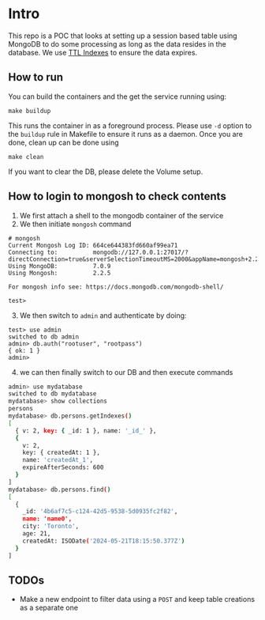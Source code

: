 # Intro
This repo is a POC that looks at setting up a session based table using MongoDB to do some processing as long as the 
data resides in the database. We use [TTL Indexes](https://www.mongodb.com/docs/manual/core/index-ttl/) to ensure the data expires.
## How to run
You can build the containers and the get the service running using:
```
make buildup
```
This runs the container in as a foreground process.
Please use `-d` option to the `buildup` rule in Makefile to ensure it runs as a daemon.
Once you are done, clean up can be done using
```
make clean
```

If you want to clear the DB, please delete the Volume setup.

## How to login to mongosh to check contents
1. We first attach a shell to the mongodb container of the service
2. We then initiate `mongosh` command
```
# mongosh
Current Mongosh Log ID: 664ce644383fd660af99ea71
Connecting to:          mongodb://127.0.0.1:27017/?directConnection=true&serverSelectionTimeoutMS=2000&appName=mongosh+2.2.5
Using MongoDB:          7.0.9
Using Mongosh:          2.2.5

For mongosh info see: https://docs.mongodb.com/mongodb-shell/

test> 
```
3. We then switch to `admin` and authenticate by doing:
```
test> use admin
switched to db admin
admin> db.auth("rootuser", "rootpass")
{ ok: 1 }
admin>
```
4. we can then finally switch to our DB and then execute commands
```bash
admin> use mydatabase
switched to db mydatabase
mydatabase> show collections
persons
mydatabase> db.persons.getIndexes()
[
  { v: 2, key: { _id: 1 }, name: '_id_' },
  {
    v: 2,
    key: { createdAt: 1 },
    name: 'createdAt_1',
    expireAfterSeconds: 600
  }
]
mydatabase> db.persons.find()
[
  {
    _id: '4b6af7c5-c124-42d5-9538-5d0935fc2f82',
    name: 'name0',
    city: 'Toronto',
    age: 21,
    createdAt: ISODate('2024-05-21T18:15:50.377Z')
  }
]
```
## TODOs
- Make a new endpoint to filter data using a `POST` and keep table creations as a separate one

